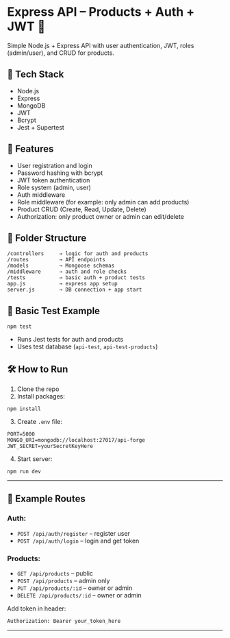 # Express API – Products + Auth + JWT 🔐

Simple Node.js + Express API with user authentication, JWT, roles (admin/user), and CRUD for products.

## 🔧 Tech Stack

- Node.js
- Express
- MongoDB
- JWT
- Bcrypt
- Jest + Supertest

## 🚀 Features

- User registration and login
- Password hashing with bcrypt
- JWT token authentication
- Role system (admin, user)
- Auth middleware
- Role middleware (for example: only admin can add products)
- Product CRUD (Create, Read, Update, Delete)
- Authorization: only product owner or admin can edit/delete

## 📁 Folder Structure

```
/controllers     → logic for auth and products
/routes          → API endpoints
/models          → Mongoose schemas
/middleware      → auth and role checks
/tests           → basic auth + product tests
app.js           → express app setup
server.js        → DB connection + app start
```

## 🧪 Basic Test Example

```
npm test
```

- Runs Jest tests for auth and products
- Uses test database (`api-test`, `api-test-products`)

## 🛠 How to Run

1. Clone the repo
2. Install packages:

```
npm install
```

3. Create `.env` file:

```
PORT=5000
MONGO_URI=mongodb://localhost:27017/api-forge
JWT_SECRET=yourSecretKeyHere
```

4. Start server:

```
npm run dev
```

---

## 🔐 Example Routes

### Auth:

- `POST /api/auth/register` – register user
- `POST /api/auth/login` – login and get token

### Products:

- `GET /api/products` – public
- `POST /api/products` – admin only
- `PUT /api/products/:id` – owner or admin
- `DELETE /api/products/:id` – owner or admin

Add token in header:

```
Authorization: Bearer your_token_here
```

---
